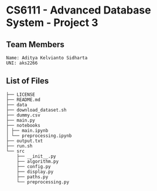 # CS6111 - Advanced Database System - Project 3

## Team Members
```
Name: Aditya Kelvianto Sidharta
UNI: aks2266
```

## List of Files
```
├── LICENSE
├── README.md
├── data
├── download_dataset.sh
├── dummy.csv
├── main.py
├── notebooks
│ ├── main.ipynb
│ └── preprocessing.ipynb
├── output.txt
├── run.sh
└── src
    ├── __init__.py
    ├── algorithm.py
    ├── config.py
    ├── display.py
    ├── paths.py
    └── preprocessing.py
```

